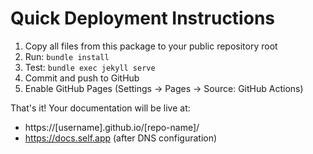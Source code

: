 # Quick Deployment Instructions

1. Copy all files from this package to your public repository root
2. Run: `bundle install`
3. Test: `bundle exec jekyll serve`
4. Commit and push to GitHub
5. Enable GitHub Pages (Settings → Pages → Source: GitHub Actions)

That's it! Your documentation will be live at:
- https://[username].github.io/[repo-name]/
- https://docs.self.app (after DNS configuration)

